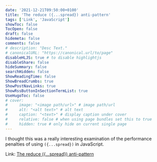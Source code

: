 ```yaml
---
date: '2021-12-21T09:50:00+0100'
title: 'The reduce ({...spread}) anti-pattern'
tags: ['Link', 'JavaScript']
showToc: false
TocOpen: false
draft: false
hidemeta: false
comments: false
# description: "Desc Text."
# canonicalURL: "https://canonical.url/to/page"
disableHLJS: true # to disable highlightjs
disableShare: false
hideSummary: false
searchHidden: false
ShowReadingTime: false
ShowBreadCrumbs: true
ShowPostNavLinks: true
ShowRssButtonInSectionTermList: true
UseHugoToc: false
# cover:
#     image: "<image path/url>" # image path/url
#     alt: "<alt text>" # alt text
#     caption: "<text>" # display caption under cover
#     relative: false # when using page bundles set this to true
#     hidden: true # only hide on current single page
---
```


I thought this was a really interesting examination of the performance penalties of using `({...spread})` in JavaScript.

Link: [The reduce ({...spread}) anti-pattern](https://www.richsnapp.com/article/2019/06-09-reduce-spread-anti-pattern)

